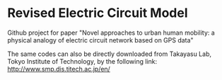 # Revised Electric Circuit Model

Github project for paper "Novel approaches to urban human mobility: a physical analogy of electric circuit network based on GPS data"

The same codes can also be directly downloaded from Takayasu Lab, Tokyo Institute of Technology, by the following link:
http://www.smp.dis.titech.ac.jp/en/
